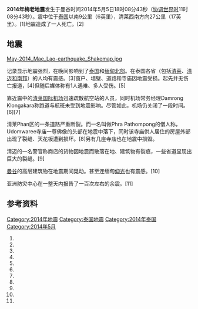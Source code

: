 **2014年梅老地震**发生于曼谷时间2014年5月5日18时08分43秒（[协调世界时](../Page/协调世界时.md "wikilink")11时08分43秒）。震中位于[泰国](../Page/泰国.md "wikilink")以南9公里（6英里），清莱西南方向27公里（17英里）。\[1\]地震造成了一人死亡。\[2\]

## 地震

[May-2014_Mae_Lao-earthquake_Shakemap.jpg](https://zh.wikipedia.org/wiki/File:May-2014_Mae_Lao-earthquake_Shakemap.jpg "fig:May-2014_Mae_Lao-earthquake_Shakemap.jpg")

记录显示地震强烈，在晚间影响到了[泰国](../Page/泰国.md "wikilink")和[缅甸北部](https://zh.wikipedia.org/wiki/缅甸 "wikilink")。在泰国各省（包括[清莱](https://zh.wikipedia.org/wiki/清莱 "wikilink")、[清迈和](https://zh.wikipedia.org/wiki/清迈 "wikilink")[南邦](https://zh.wikipedia.org/wiki/南邦 "wikilink")）的人均有震感。\[3\]窗户、墙壁、道路和寺庙因地震受损。起先并无伤亡报道，\[4\]但随后媒体称有1人遇难、多人受伤。\[5\]

靠近震中的[清莱国际机场](../Page/清莱国际机场.md "wikilink")迅速疏散航空站的人员，同时机场常务经理Damrong Klongakara称跑道与航班未受到地震影响。尽管如此，机场仍关闭了一段时间。\[6\]\[7\]

清莱Phan区的一条道路严重断裂。而一名叫做Phra Pathompong的僧人称，Udomwaree寺庙一尊佛像的头部在地震中落下，同时该寺庙供人居住的房屋外部出现了裂缝、天花板遭到损坏。\[8\]另有几座寺庙也在地震中损毁。

清迈的一名警官称商店的货物因地震而散落在地、建筑物有裂痕，一些省道显现出巨大的裂缝。\[9\]

[曼谷](../Page/曼谷.md "wikilink")的高层建筑物在地震期间晃动。甚至连缅甸[仰光](../Page/仰光.md "wikilink")也有震感。\[10\]

亚洲防灾中心在一整天内报告了一百次左右的余震。\[11\]

## 参考资料

[Category:2014年地震](https://zh.wikipedia.org/wiki/Category:2014年地震 "wikilink") [Category:泰国地震](https://zh.wikipedia.org/wiki/Category:泰国地震 "wikilink") [Category:2014年泰国](https://zh.wikipedia.org/wiki/Category:2014年泰国 "wikilink") [Category:2014年5月](https://zh.wikipedia.org/wiki/Category:2014年5月 "wikilink")

1.

2.

3.

4.

5.
6.
7.
8.
9.

10.
11.